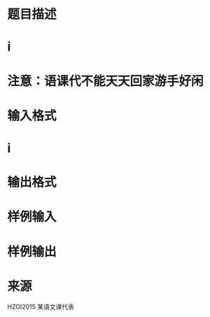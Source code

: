 

# 题目描述



# i



# 注意：语课代不能天天回家游手好闲



# 输入格式



# i



# 输出格式



# 样例输入



# 样例输出



# 来源


<p>
HZOI2015 某语文课代表
</p>
